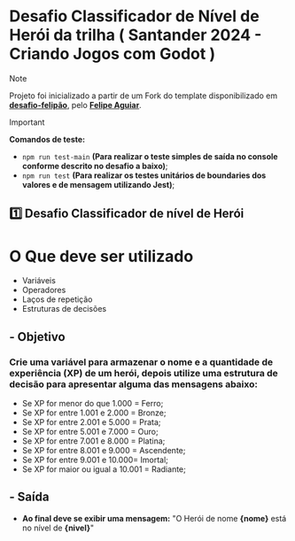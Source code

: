 # Desafio Classificador de Nível de Herói da trilha ( Santander 2024 - Criando Jogos com Godot )

> [!NOTE]
> Projeto foi inicializado a partir de um Fork do template disponibilizado em __[desafio-felipão](https://github.com/felipe-dio/desafio-felipao)__, pelo __[Felipe Aguiar](https://github.com/felipeAguiarCode)__.

> [!IMPORTANT]
> __Comandos de teste:__
> - ``` npm run test-main ``` __(Para realizar o teste simples de saída no console conforme descrito no desafio a baixo)__;
> - ``` npm run test ``` __(Para realizar os testes unitários de boundaries dos valores e de mensagem utilizando Jest)__;


## 1️⃣ Desafio Classificador de nível de Herói

# **O Que deve ser utilizado**

- Variáveis
- Operadores
- Laços de repetição
- Estruturas de decisões

##  - Objetivo

### Crie uma variável para armazenar o nome e a quantidade de experiência (XP) de um herói, depois utilize uma estrutura de decisão para apresentar alguma das mensagens abaixo:

- Se XP for menor do que 1.000 = Ferro;
- Se XP for entre 1.001 e 2.000 = Bronze;
- Se XP for entre 2.001 e 5.000 = Prata;
- Se XP for entre 5.001 e 7.000 = Ouro;
- Se XP for entre 7.001 e 8.000 = Platina;
- Se XP for entre 8.001 e 9.000 = Ascendente;
- Se XP for entre 9.001 e 10.000= Imortal;
- Se XP for maior ou igual a 10.001 = Radiante;

## - Saída

- __Ao final deve se exibir uma mensagem:__
"O Herói de nome **{nome}** está no nível de **{nivel}**"
